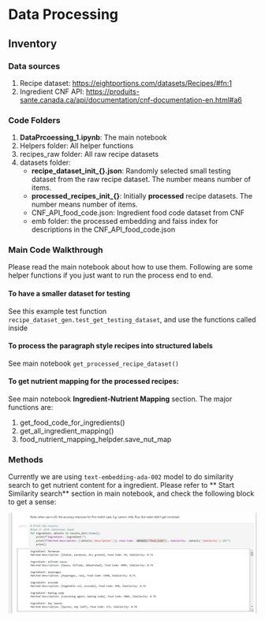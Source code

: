 # Data Processing
## Inventory
### Data sources
1. Recipe dataset: https://eightportions.com/datasets/Recipes/#fn:1
2. Ingredient CNF API: https://produits-sante.canada.ca/api/documentation/cnf-documentation-en.html#a6

### Code Folders
1. **DataPrcoessing_1.ipynb**: The main notebook
2. Helpers folder: All helper functions
3. recipes_raw folder: All raw recipe datasets
4. datasets folder: 
    - **recipe_dataset_init_{}.json**: Randomly selected small testing dataset from the raw recipe dataset. The number means number of items. 
    - **processed_recipes_init_{}**: Initially **processed** recipe datasets. The number means number of items. 
    - CNF_API_food_code.json: Ingredient food code dataset from CNF
    - emb folder: the processed embedding and faiss index for descriptions in the CNF_API_food_code.json

### Main Code Walkthrough

Please read the main notebook about how to use them. Following are some helper functions if you just want to run the process end to end.

#### To have a smaller dataset for testing
See this example test function `recipe_dataset_gen.test_get_testing_dataset`, and use the functions called inside 

#### To process the paragraph style recipes into structured labels
See main notebook `get_processed_recipe_dataset()`

#### To get nutrient mapping for the processed recipes:

See main notebook **Ingredient-Nutrient Mapping** section. The major functions are:
1. get_food_code_for_ingredients()
2. get_all_ingredient_mapping()
3. food_nutrient_mapping_helpder.save_nut_map

### Methods

Currently we are using `text-embedding-ada-002` model to do similarity search to get nutrient content for a ingredient. 
Please refer to ** Start Similarity search** section in main notebook, and check the following block to get a sense: 

![alt text](image.png)


